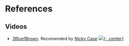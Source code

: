 
# References

## Videos

- [3Blue1Brown](https://www.youtube.com/channel/UCYO_jab_esuFRV4b17AJtAw). Recomended by [Nicky Case](https://ncase.me/)
[![](not-by-ai.svg){: .center}](https://notbyai.fyi)
